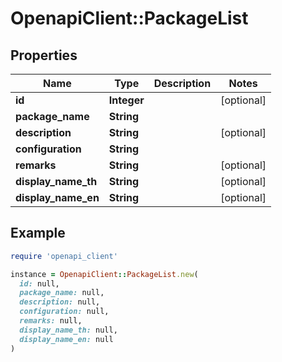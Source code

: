 # OpenapiClient::PackageList

## Properties

| Name | Type | Description | Notes |
| ---- | ---- | ----------- | ----- |
| **id** | **Integer** |  | [optional] |
| **package_name** | **String** |  |  |
| **description** | **String** |  | [optional] |
| **configuration** | **String** |  |  |
| **remarks** | **String** |  | [optional] |
| **display_name_th** | **String** |  | [optional] |
| **display_name_en** | **String** |  | [optional] |

## Example

```ruby
require 'openapi_client'

instance = OpenapiClient::PackageList.new(
  id: null,
  package_name: null,
  description: null,
  configuration: null,
  remarks: null,
  display_name_th: null,
  display_name_en: null
)
```


